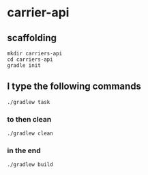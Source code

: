 # carrier-api

## scaffolding

```shell
mkdir carriers-api
cd carriers-api
gradle init
```

## I type the following commands

```shell
./gradlew task
```

### to then clean

```shell
./gradlew clean
```

### in the end

```shell
./gradlew build
```
